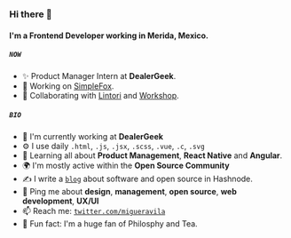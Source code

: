 ### Hi there 👋

#### I'm a Frontend Developer working in Merida, Mexico.

##### `NOW`

- ✨ Product Manager Intern at **DealerGeek**.
- 🦊 Working on [SimpleFox](https://github.com/migueravila/SimpleFox).
- 🤝 Collaborating with [Lintori](https://github.com/Lintori) and [Workshop](https://heyworkshop.github.io/Site/).

##### `BIO`

- 🏢 I'm currently working at **DealerGeek**
- ⚙️ I use daily `.html`, `.js`, `.jsx`, `.scss`, `.vue`, `.c`, `.svg`
- 🌱 Learning all about **Product Management**, **React Native** and **Angular**.
- 🌍 I'm mostly active within the **Open Source Community**
- ✍️ I write a [`blog`](https://blog.avila.codes/) about software and open source in Hashnode.
- 💬 Ping me about **design**, **management**, **open source**, **web development**, **UX/UI**
- 📫 Reach me: [`twitter.com/migueravila`](https://twitter.com/migueravila)
- 🍵 Fun fact: I'm a huge fan of Philosphy and Tea.
